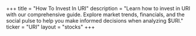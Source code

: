 +++
title = "How To Invest In URI"
description = "Learn how to invest in URI with our comprehensive guide. Explore market trends, financials, and the social pulse to help you make informed decisions when analyzing $URI."
ticker = "URI"
layout = "stocks"
+++


